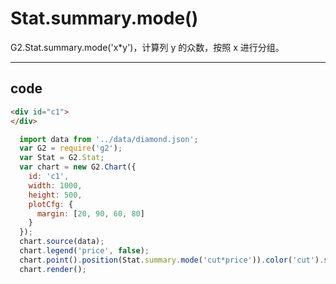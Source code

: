 # Stat.summary.mode()

G2.Stat.summary.mode('x*y')，计算列 y 的众数，按照 x 进行分组。

----

## code

```html
<div id="c1">
</div>
```

```js
  import data from '../data/diamond.json';
  var G2 = require('g2');
  var Stat = G2.Stat;
  var chart = new G2.Chart({
    id: 'c1',
    width: 1000,
    height: 500,
    plotCfg: {
      margin: [20, 90, 60, 80]
    }
  });
  chart.source(data);
  chart.legend('price', false);
  chart.point().position(Stat.summary.mode('cut*price')).color('cut').shape('circle').size(Stat.summary.mode('price'), 30, 5);
  chart.render();
```
